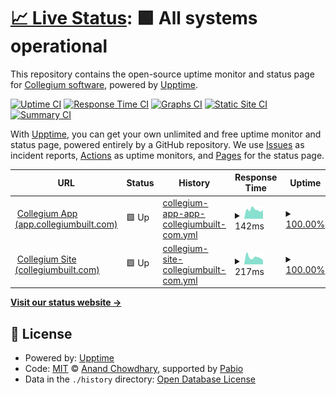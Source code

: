 # [📈 Live Status](https://Collegium-software.github.io/upptime): <!--live status--> **🟩 All systems operational**

This repository contains the open-source uptime monitor and status page for [Collegium software](https://Collegium-software.github.io/upptime), powered by [Upptime](https://github.com/upptime/upptime).

[![Uptime CI](https://github.com/Collegium-software/upptime/workflows/Uptime%20CI/badge.svg)](https://github.com/Collegium-software/upptime/actions?query=workflow%3A%22Uptime+CI%22)
[![Response Time CI](https://github.com/Collegium-software/upptime/workflows/Response%20Time%20CI/badge.svg)](https://github.com/Collegium-software/upptime/actions?query=workflow%3A%22Response+Time+CI%22)
[![Graphs CI](https://github.com/Collegium-software/upptime/workflows/Graphs%20CI/badge.svg)](https://github.com/Collegium-software/upptime/actions?query=workflow%3A%22Graphs+CI%22)
[![Static Site CI](https://github.com/Collegium-software/upptime/workflows/Static%20Site%20CI/badge.svg)](https://github.com/Collegium-software/upptime/actions?query=workflow%3A%22Static+Site+CI%22)
[![Summary CI](https://github.com/Collegium-software/upptime/workflows/Summary%20CI/badge.svg)](https://github.com/Collegium-software/upptime/actions?query=workflow%3A%22Summary+CI%22)

With [Upptime](https://upptime.js.org), you can get your own unlimited and free uptime monitor and status page, powered entirely by a GitHub repository. We use [Issues](https://github.com/Collegium-software/upptime/issues) as incident reports, [Actions](https://github.com/Collegium-software/upptime/actions) as uptime monitors, and [Pages](https://Collegium-software.github.io/upptime) for the status page.

<!--start: status pages-->
<!-- This summary is generated by Upptime (https://github.com/upptime/upptime) -->
<!-- Do not edit this manually, your changes will be overwritten -->
<!-- prettier-ignore -->
| URL | Status | History | Response Time | Uptime |
| --- | ------ | ------- | ------------- | ------ |
| <img alt="" src="https://icons.duckduckgo.com/ip3/app.collegiumbuilt.com.ico" height="13"> [Collegium App (app.collegiumbuilt.com)](https://app.collegiumbuilt.com) | 🟩 Up | [collegium-app-app-collegiumbuilt-com.yml](https://github.com/Collegium-software/upptime/commits/HEAD/history/collegium-app-app-collegiumbuilt-com.yml) | <details><summary><img alt="Response time graph" src="./graphs/collegium-app-app-collegiumbuilt-com/response-time-week.png" height="20"> 142ms</summary><br><a href="https://Collegium-software.github.io/upptime/history/collegium-app-app-collegiumbuilt-com"><img alt="Response time 184" src="https://img.shields.io/endpoint?url=https%3A%2F%2Fraw.githubusercontent.com%2FCollegium-software%2Fupptime%2FHEAD%2Fapi%2Fcollegium-app-app-collegiumbuilt-com%2Fresponse-time.json"></a><br><a href="https://Collegium-software.github.io/upptime/history/collegium-app-app-collegiumbuilt-com"><img alt="24-hour response time 137" src="https://img.shields.io/endpoint?url=https%3A%2F%2Fraw.githubusercontent.com%2FCollegium-software%2Fupptime%2FHEAD%2Fapi%2Fcollegium-app-app-collegiumbuilt-com%2Fresponse-time-day.json"></a><br><a href="https://Collegium-software.github.io/upptime/history/collegium-app-app-collegiumbuilt-com"><img alt="7-day response time 142" src="https://img.shields.io/endpoint?url=https%3A%2F%2Fraw.githubusercontent.com%2FCollegium-software%2Fupptime%2FHEAD%2Fapi%2Fcollegium-app-app-collegiumbuilt-com%2Fresponse-time-week.json"></a><br><a href="https://Collegium-software.github.io/upptime/history/collegium-app-app-collegiumbuilt-com"><img alt="30-day response time 176" src="https://img.shields.io/endpoint?url=https%3A%2F%2Fraw.githubusercontent.com%2FCollegium-software%2Fupptime%2FHEAD%2Fapi%2Fcollegium-app-app-collegiumbuilt-com%2Fresponse-time-month.json"></a><br><a href="https://Collegium-software.github.io/upptime/history/collegium-app-app-collegiumbuilt-com"><img alt="1-year response time 184" src="https://img.shields.io/endpoint?url=https%3A%2F%2Fraw.githubusercontent.com%2FCollegium-software%2Fupptime%2FHEAD%2Fapi%2Fcollegium-app-app-collegiumbuilt-com%2Fresponse-time-year.json"></a></details> | <details><summary><a href="https://Collegium-software.github.io/upptime/history/collegium-app-app-collegiumbuilt-com">100.00%</a></summary><a href="https://Collegium-software.github.io/upptime/history/collegium-app-app-collegiumbuilt-com"><img alt="All-time uptime 98.06%" src="https://img.shields.io/endpoint?url=https%3A%2F%2Fraw.githubusercontent.com%2FCollegium-software%2Fupptime%2FHEAD%2Fapi%2Fcollegium-app-app-collegiumbuilt-com%2Fuptime.json"></a><br><a href="https://Collegium-software.github.io/upptime/history/collegium-app-app-collegiumbuilt-com"><img alt="24-hour uptime 100.00%" src="https://img.shields.io/endpoint?url=https%3A%2F%2Fraw.githubusercontent.com%2FCollegium-software%2Fupptime%2FHEAD%2Fapi%2Fcollegium-app-app-collegiumbuilt-com%2Fuptime-day.json"></a><br><a href="https://Collegium-software.github.io/upptime/history/collegium-app-app-collegiumbuilt-com"><img alt="7-day uptime 100.00%" src="https://img.shields.io/endpoint?url=https%3A%2F%2Fraw.githubusercontent.com%2FCollegium-software%2Fupptime%2FHEAD%2Fapi%2Fcollegium-app-app-collegiumbuilt-com%2Fuptime-week.json"></a><br><a href="https://Collegium-software.github.io/upptime/history/collegium-app-app-collegiumbuilt-com"><img alt="30-day uptime 98.06%" src="https://img.shields.io/endpoint?url=https%3A%2F%2Fraw.githubusercontent.com%2FCollegium-software%2Fupptime%2FHEAD%2Fapi%2Fcollegium-app-app-collegiumbuilt-com%2Fuptime-month.json"></a><br><a href="https://Collegium-software.github.io/upptime/history/collegium-app-app-collegiumbuilt-com"><img alt="1-year uptime 98.06%" src="https://img.shields.io/endpoint?url=https%3A%2F%2Fraw.githubusercontent.com%2FCollegium-software%2Fupptime%2FHEAD%2Fapi%2Fcollegium-app-app-collegiumbuilt-com%2Fuptime-year.json"></a></details>
| <img alt="" src="https://icons.duckduckgo.com/ip3/collegiumbuilt.com.ico" height="13"> [Collegium Site (collegiumbuilt.com)](https://collegiumbuilt.com) | 🟩 Up | [collegium-site-collegiumbuilt-com.yml](https://github.com/Collegium-software/upptime/commits/HEAD/history/collegium-site-collegiumbuilt-com.yml) | <details><summary><img alt="Response time graph" src="./graphs/collegium-site-collegiumbuilt-com/response-time-week.png" height="20"> 217ms</summary><br><a href="https://Collegium-software.github.io/upptime/history/collegium-site-collegiumbuilt-com"><img alt="Response time 226" src="https://img.shields.io/endpoint?url=https%3A%2F%2Fraw.githubusercontent.com%2FCollegium-software%2Fupptime%2FHEAD%2Fapi%2Fcollegium-site-collegiumbuilt-com%2Fresponse-time.json"></a><br><a href="https://Collegium-software.github.io/upptime/history/collegium-site-collegiumbuilt-com"><img alt="24-hour response time 130" src="https://img.shields.io/endpoint?url=https%3A%2F%2Fraw.githubusercontent.com%2FCollegium-software%2Fupptime%2FHEAD%2Fapi%2Fcollegium-site-collegiumbuilt-com%2Fresponse-time-day.json"></a><br><a href="https://Collegium-software.github.io/upptime/history/collegium-site-collegiumbuilt-com"><img alt="7-day response time 217" src="https://img.shields.io/endpoint?url=https%3A%2F%2Fraw.githubusercontent.com%2FCollegium-software%2Fupptime%2FHEAD%2Fapi%2Fcollegium-site-collegiumbuilt-com%2Fresponse-time-week.json"></a><br><a href="https://Collegium-software.github.io/upptime/history/collegium-site-collegiumbuilt-com"><img alt="30-day response time 222" src="https://img.shields.io/endpoint?url=https%3A%2F%2Fraw.githubusercontent.com%2FCollegium-software%2Fupptime%2FHEAD%2Fapi%2Fcollegium-site-collegiumbuilt-com%2Fresponse-time-month.json"></a><br><a href="https://Collegium-software.github.io/upptime/history/collegium-site-collegiumbuilt-com"><img alt="1-year response time 226" src="https://img.shields.io/endpoint?url=https%3A%2F%2Fraw.githubusercontent.com%2FCollegium-software%2Fupptime%2FHEAD%2Fapi%2Fcollegium-site-collegiumbuilt-com%2Fresponse-time-year.json"></a></details> | <details><summary><a href="https://Collegium-software.github.io/upptime/history/collegium-site-collegiumbuilt-com">100.00%</a></summary><a href="https://Collegium-software.github.io/upptime/history/collegium-site-collegiumbuilt-com"><img alt="All-time uptime 99.81%" src="https://img.shields.io/endpoint?url=https%3A%2F%2Fraw.githubusercontent.com%2FCollegium-software%2Fupptime%2FHEAD%2Fapi%2Fcollegium-site-collegiumbuilt-com%2Fuptime.json"></a><br><a href="https://Collegium-software.github.io/upptime/history/collegium-site-collegiumbuilt-com"><img alt="24-hour uptime 100.00%" src="https://img.shields.io/endpoint?url=https%3A%2F%2Fraw.githubusercontent.com%2FCollegium-software%2Fupptime%2FHEAD%2Fapi%2Fcollegium-site-collegiumbuilt-com%2Fuptime-day.json"></a><br><a href="https://Collegium-software.github.io/upptime/history/collegium-site-collegiumbuilt-com"><img alt="7-day uptime 100.00%" src="https://img.shields.io/endpoint?url=https%3A%2F%2Fraw.githubusercontent.com%2FCollegium-software%2Fupptime%2FHEAD%2Fapi%2Fcollegium-site-collegiumbuilt-com%2Fuptime-week.json"></a><br><a href="https://Collegium-software.github.io/upptime/history/collegium-site-collegiumbuilt-com"><img alt="30-day uptime 99.20%" src="https://img.shields.io/endpoint?url=https%3A%2F%2Fraw.githubusercontent.com%2FCollegium-software%2Fupptime%2FHEAD%2Fapi%2Fcollegium-site-collegiumbuilt-com%2Fuptime-month.json"></a><br><a href="https://Collegium-software.github.io/upptime/history/collegium-site-collegiumbuilt-com"><img alt="1-year uptime 99.81%" src="https://img.shields.io/endpoint?url=https%3A%2F%2Fraw.githubusercontent.com%2FCollegium-software%2Fupptime%2FHEAD%2Fapi%2Fcollegium-site-collegiumbuilt-com%2Fuptime-year.json"></a></details>

<!--end: status pages-->

[**Visit our status website →**](https://Collegium-software.github.io/upptime)

## 📄 License

- Powered by: [Upptime](https://github.com/upptime/upptime)
- Code: [MIT](./LICENSE) © [Anand Chowdhary](https://anandchowdhary.com), supported by [Pabio](https://pabio.com)
- Data in the `./history` directory: [Open Database License](https://opendatacommons.org/licenses/odbl/1-0/)
